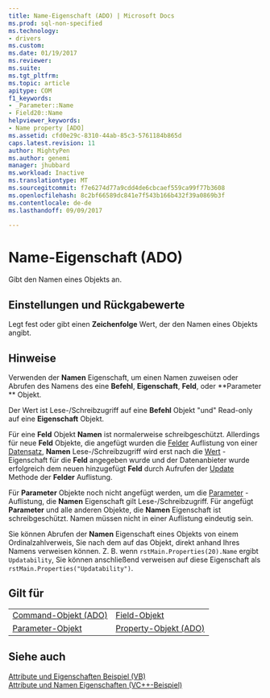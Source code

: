 ```yaml
---
title: Name-Eigenschaft (ADO) | Microsoft Docs
ms.prod: sql-non-specified
ms.technology:
- drivers
ms.custom: 
ms.date: 01/19/2017
ms.reviewer: 
ms.suite: 
ms.tgt_pltfrm: 
ms.topic: article
apitype: COM
f1_keywords:
- _Parameter::Name
- Field20::Name
helpviewer_keywords:
- Name property [ADO]
ms.assetid: cfd0e29c-8310-44ab-85c3-5761184b865d
caps.latest.revision: 11
author: MightyPen
ms.author: genemi
manager: jhubbard
ms.workload: Inactive
ms.translationtype: MT
ms.sourcegitcommit: f7e6274d77a9cdd4de6cbcaef559ca99f77b3608
ms.openlocfilehash: 8c2bf66589dc841e7f543b166b432f39a0869b3f
ms.contentlocale: de-de
ms.lasthandoff: 09/09/2017

---
```

# <a name="name-property-ado"></a>Name-Eigenschaft (ADO)
Gibt den Namen eines Objekts an.  
  
## <a name="settings-and-return-values"></a>Einstellungen und Rückgabewerte  
 Legt fest oder gibt einen **Zeichenfolge** Wert, der den Namen eines Objekts angibt.  
  
## <a name="remarks"></a>Hinweise  
 Verwenden der **Namen** Eigenschaft, um einen Namen zuweisen oder Abrufen des Namens des eine **Befehl**, **Eigenschaft**, **Feld**, oder **Parameter ** Objekt.  
  
 Der Wert ist Lese-/Schreibzugriff auf eine **Befehl** Objekt "und" Read-only auf eine **Eigenschaft** Objekt.  
  
 Für eine **Feld** Objekt **Namen** ist normalerweise schreibgeschützt. Allerdings für neue **Feld** Objekte, die angefügt wurden die [Felder](../../../ado/reference/ado-api/fields-collection-ado.md) Auflistung von einer [Datensatz](../../../ado/reference/ado-api/record-object-ado.md), **Namen** Lese-/Schreibzugriff wird erst nach die [Wert](../../../ado/reference/ado-api/value-property-ado.md) -Eigenschaft für die **Feld** angegeben wurde und der Datenanbieter wurde erfolgreich dem neuen hinzugefügt **Feld** durch Aufrufen der [ Update](../../../ado/reference/ado-api/update-method.md) Methode der **Felder** Auflistung.  
  
 Für **Parameter** Objekte noch nicht angefügt werden, um die [Parameter](../../../ado/reference/ado-api/parameters-collection-ado.md) -Auflistung, die **Namen** Eigenschaft gilt Lese-/Schreibzugriff. Für angefügt **Parameter** und alle anderen Objekte, die **Namen** Eigenschaft ist schreibgeschützt. Namen müssen nicht in einer Auflistung eindeutig sein.  
  
 Sie können Abrufen der **Namen** Eigenschaft eines Objekts von einem Ordinalzahlverweis, Sie nach dem auf das Objekt, direkt anhand Ihres Namens verweisen können. Z. B. wenn `rstMain.Properties(20).Name` ergibt `Updatability`, Sie können anschließend verweisen auf diese Eigenschaft als `rstMain.Properties("Updatability")`.  
  
## <a name="applies-to"></a>Gilt für  
  
|||  
|-|-|  
|[Command-Objekt (ADO)](../../../ado/reference/ado-api/command-object-ado.md)|[Field-Objekt](../../../ado/reference/ado-api/field-object.md)|  
|[Parameter-Objekt](../../../ado/reference/ado-api/parameter-object.md)|[Property-Objekt (ADO)](../../../ado/reference/ado-api/property-object-ado.md)|  
  
## <a name="see-also"></a>Siehe auch  
 [Attribute und Eigenschaften Beispiel (VB)](../../../ado/reference/ado-api/attributes-and-name-properties-example-vb.md)   
 [Attribute und Namen Eigenschaften (VC++-Beispiel)](../../../ado/reference/ado-api/attributes-and-name-properties-example-vc.md)   

